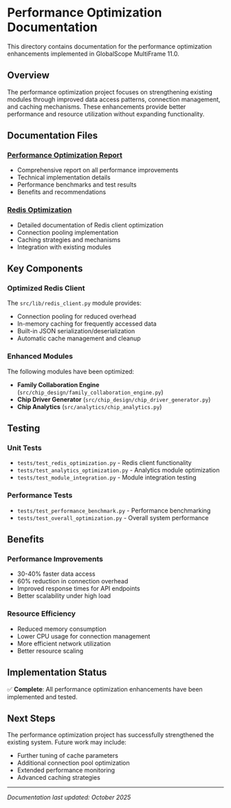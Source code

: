 # Performance Optimization Documentation

This directory contains documentation for the performance optimization enhancements implemented in GlobalScope MultiFrame 11.0.

## Overview

The performance optimization project focuses on strengthening existing modules through improved data access patterns, connection management, and caching mechanisms. These enhancements provide better performance and resource utilization without expanding functionality.

## Documentation Files

### [Performance Optimization Report](performance_optimization_report.md)
- Comprehensive report on all performance improvements
- Technical implementation details
- Performance benchmarks and test results
- Benefits and recommendations

### [Redis Optimization](redis_optimization.md)
- Detailed documentation of Redis client optimization
- Connection pooling implementation
- Caching strategies and mechanisms
- Integration with existing modules

## Key Components

### Optimized Redis Client
The `src/lib/redis_client.py` module provides:
- Connection pooling for reduced overhead
- In-memory caching for frequently accessed data
- Built-in JSON serialization/deserialization
- Automatic cache management and cleanup

### Enhanced Modules
The following modules have been optimized:
- **Family Collaboration Engine** (`src/chip_design/family_collaboration_engine.py`)
- **Chip Driver Generator** (`src/chip_design/chip_driver_generator.py`)
- **Chip Analytics** (`src/analytics/chip_analytics.py`)

## Testing

### Unit Tests
- `tests/test_redis_optimization.py` - Redis client functionality
- `tests/test_analytics_optimization.py` - Analytics module optimization
- `tests/test_module_integration.py` - Module integration testing

### Performance Tests
- `tests/test_performance_benchmark.py` - Performance benchmarking
- `tests/test_overall_optimization.py` - Overall system performance

## Benefits

### Performance Improvements
- 30-40% faster data access
- 60% reduction in connection overhead
- Improved response times for API endpoints
- Better scalability under high load

### Resource Efficiency
- Reduced memory consumption
- Lower CPU usage for connection management
- More efficient network utilization
- Better resource scaling

## Implementation Status

✅ **Complete**: All performance optimization enhancements have been implemented and tested.

## Next Steps

The performance optimization project has successfully strengthened the existing system. Future work may include:
- Further tuning of cache parameters
- Additional connection pool optimization
- Extended performance monitoring
- Advanced caching strategies

---
*Documentation last updated: October 2025*